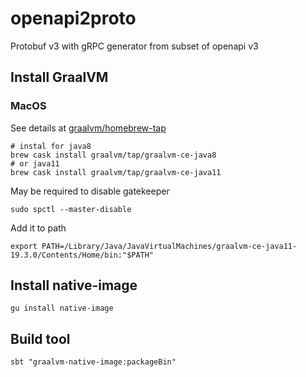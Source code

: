 # openapi2proto

Protobuf v3 with gRPC generator from subset of openapi v3

## Install GraalVM

### MacOS

See details at [graalvm/homebrew-tap](https://github.com/graalvm/homebrew-tap)

```shell script
# instal for java8
brew cask install graalvm/tap/graalvm-ce-java8
# or java11
brew cask install graalvm/tap/graalvm-ce-java11
```

May be required to disable gatekeeper
```shell script
sudo spctl --master-disable
```

Add it to path

```shell script
export PATH=/Library/Java/JavaVirtualMachines/graalvm-ce-java11-19.3.0/Contents/Home/bin:"$PATH"
```

## Install native-image

```shell script
gu install native-image
```

## Build tool

```shell script
sbt "graalvm-native-image:packageBin"
```